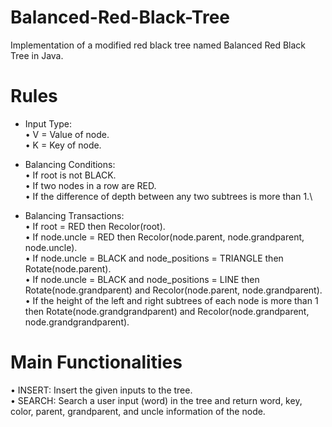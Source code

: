 # Balanced-Red-Black-Tree
Implementation of a modified red black tree named Balanced Red Black Tree in Java.

# Rules
-	Input Type:\
•	V = Value of node.\
•	K = Key of node.

-	Balancing Conditions:\
•	If root is not BLACK.\
•	If two nodes in a row are RED.\
•	If the difference of depth between any two subtrees is more than 1.\

- Balancing Transactions:\
•	If root = RED then Recolor(root).\
•	If node.uncle = RED then Recolor(node.parent, node.grandparent, node.uncle).\
•	If node.uncle = BLACK and node_positions = TRIANGLE then Rotate(node.parent). \
•	If node.uncle = BLACK and node_positions = LINE then Rotate(node.grandparent) and Recolor(node.parent, node.grandparent).\
•	If the height of the left and right subtrees of each node is more than 1 then Rotate(node.grandgrandparent) and Recolor(node.grandparent, node.grandgrandparent).


# Main Functionalities
•	INSERT: Insert the given inputs to the tree.\
•	SEARCH: Search a user input (word) in the tree and return word, key, color, parent, grandparent, and uncle information of the node.
